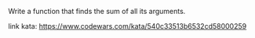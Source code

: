 Write a function that finds the sum of all its arguments.

link kata: https://www.codewars.com/kata/540c33513b6532cd58000259